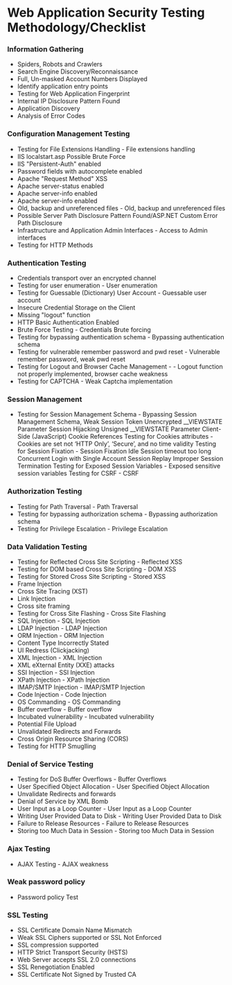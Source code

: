 # Web Application Security Testing Methodology/Checklist

### Information Gathering
+ Spiders, Robots and Crawlers
+ Search Engine Discovery/Reconnaissance
+ Full, Un-masked Account Numbers Displayed
+ Identify application entry points
+ Testing for Web Application Fingerprint
+ Internal IP Disclosure Pattern Found
+ Application Discovery
+ Analysis of Error Codes

### Configuration Management Testing
+ Testing for File Extensions Handling - File extensions handling
+ IIS localstart.asp Possible Brute Force
+ IIS "Persistent-Auth" enabled
+ Password fields with autocomplete enabled
+ Apache "Request Method" XSS
+ Apache server-status enabled
+ Apache server-info enabled
+ Apache server-info enabled
+ Old, backup and unreferenced files - Old, backup and unreferenced files
+ Possible Server Path Disclosure Pattern Found/ASP.NET Custom Error Path Disclosure
+ Infrastructure and Application Admin Interfaces - Access to Admin interfaces
+ Testing for HTTP Methods

### Authentication Testing
+ Credentials transport over an encrypted channel
+ Testing for user enumeration - User enumeration
+ Testing for Guessable (Dictionary) User Account - Guessable user account
+ Insecure Credential Storage on the Client
+ Missing "logout" function
+ HTTP Basic Authentication Enabled
+ Brute Force Testing - Credentials Brute forcing
+ Testing for bypassing authentication schema - Bypassing authentication schema
+ Testing for vulnerable remember password and pwd reset - Vulnerable remember password, weak pwd reset
+ Testing for Logout and Browser Cache Management - - Logout function not properly implemented, browser cache weakness
+ Testing for CAPTCHA - Weak Captcha implementation

### Session Management

+ Testing for Session Management Schema - Bypassing Session Management Schema, Weak Session Token
Unencrypted __VIEWSTATE Parameter
Session Hijacking
Unsigned __VIEWSTATE Parameter
Client-Side (JavaScript) Cookie References
Testing for Cookies attributes - Cookies are set not ‘HTTP Only’, ‘Secure’, and no time validity
Testing for Session Fixation - Session Fixation
Idle Session timeout too long
Concurrent Login with Single Account
Session Replay
Improper Session Termination
Testing for Exposed Session Variables - Exposed sensitive session variables
Testing for CSRF - CSRF

### Authorization Testing
+ Testing for Path Traversal - Path Traversal
+ Testing for bypassing authorization schema - Bypassing authorization schema
+ Testing for Privilege Escalation - Privilege Escalation

### Data Validation Testing
+ Testing for Reflected Cross Site Scripting - Reflected XSS
+ Testing for DOM based Cross Site Scripting - DOM XSS
+ Testing for Stored Cross Site Scripting - Stored XSS
+ Frame Injection
+ Cross Site Tracing (XST)
+ Link Injection
+ Cross site framing
+ Testing for Cross Site Flashing - Cross Site Flashing
+ SQL Injection - SQL Injection
+ LDAP Injection - LDAP Injection
+ ORM Injection - ORM Injection
+ Content Type Incorrectly Stated
+ UI Redress (Clickjacking)
+ XML Injection - XML Injection
+ XML eXternal Entity (XXE) attacks
+ SSI Injection - SSI Injection
+ XPath Injection - XPath Injection
+ IMAP/SMTP Injection - IMAP/SMTP Injection
+ Code Injection - Code Injection
+ OS Commanding - OS Commanding
+ Buffer overflow - Buffer overflow
+ Incubated vulnerability - Incubated vulnerability
+ Potential File Upload
+ Unvalidated Redirects and Forwards
+ Cross Origin Resource Sharing (CORS)
+ Testing for HTTP Smuglling

### Denial  of Service Testing
+ Testing for DoS Buffer Overflows - Buffer Overflows
+ User Specified Object Allocation - User Specified Object Allocation
+ Unvalidate Redirects and forwards
+ Denial of Service by XML Bomb
+ User Input as a Loop Counter - User Input as a Loop Counter
+ Writing User Provided Data to Disk - Writing User Provided Data to Disk
+ Failure to Release Resources - Failure to Release Resources
+ Storing too Much Data in Session - Storing too Much Data in Session

### Ajax Testing
+ AJAX Testing - AJAX weakness

### Weak password policy
+ Password policy Test

### SSL Testing
+ SSL Certificate Domain Name Mismatch
+ Weak SSL Ciphers supported or SSL Not Enforced
+ SSL compression supported
+ HTTP Strict Transport Security (HSTS)
+ Web Server accepts SSL 2.0 connections
+ SSL Renegotiation Enabled
+ SSL Certificate Not Signed by Trusted CA


























